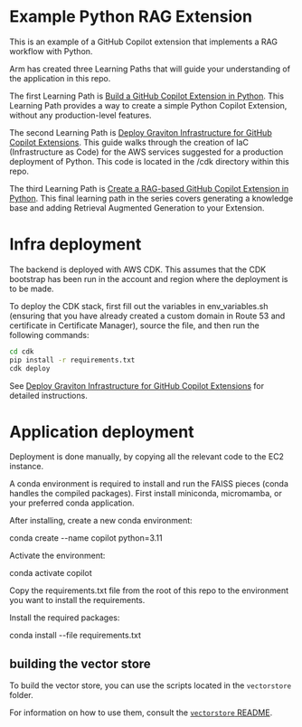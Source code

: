 # Example Python RAG Extension

This is an example of a GitHub Copilot extension that implements a RAG workflow with Python.

Arm has created three Learning Paths that will guide your understanding of the application in this repo.

The first Learning Path is [Build a GitHub Copilot Extension in Python](https://learn.arm.com/learning-paths/servers-and-cloud-computing/gh-copilot-simple/). This Learning Path provides a way to create a simple Python Copilot Extension, without any production-level features.

The second Learning Path is [Deploy Graviton Infrastructure for GitHub Copilot Extensions](https://learn.arm.com/learning-paths/servers-and-cloud-computing/copilot-extension-deployment/). This guide walks through the creation of IaC (Infrastructure as Code) for the AWS services suggested for a production deployment of Python. This code is located in the /cdk directory within this repo.

The third Learning Path is [Create a RAG-based GitHub Copilot Extension in Python](https://learn.arm.com/learning-paths/servers-and-cloud-computing/copilot-extension/). This final learning path in the series covers generating a knowledge base and adding Retrieval Augmented Generation to your Extension.

# Infra deployment

The backend is deployed with AWS CDK. This assumes that the CDK bootstrap has been run in the account and region where the deployment is to be made.

To deploy the CDK stack, first fill out the variables in env_variables.sh (ensuring that you have already created a custom domain in Route 53 and certificate in Certificate Manager), source the file, and then run the following commands:

```bash
cd cdk
pip install -r requirements.txt
cdk deploy
```
See [Deploy Graviton Infrastructure for GitHub Copilot Extensions](https://learn.arm.com/learning-paths/servers-and-cloud-computing/copilot-extension-deployment/) for detailed instructions.

# Application deployment

Deployment is done manually, by copying all the relevant code to the EC2 instance.

A conda environment is required to install and run the FAISS pieces (conda handles the compiled packages). First
install miniconda, micromamba, or your preferred conda application.

After installing, create a new conda environment:

conda create --name copilot python=3.11

Activate the environment:

conda activate copilot

Copy the requirements.txt file from the root of this repo to the environment you want to install the requirements.

Install the required packages:

conda install --file requirements.txt

## building the vector store

To build the vector store, you can use the scripts located in the `vectorstore` folder.

For information on how to use them, consult the [`vectorstore` README](vectorstore/README.md).